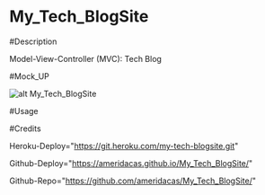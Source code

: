 # My_Tech_BlogSite

#Description

Model-View-Controller (MVC): Tech Blog

#Mock_UP

![alt My_Tech_BlogSite](./assets/images/My_Tech_BlogSite.jpeg)

#Usage


#Credits

Heroku-Deploy="https://git.heroku.com/my-tech-blogsite.git"

Github-Deploy="https://ameridacas.github.io/My_Tech_BlogSite/"

Github-Repo="https://github.com/ameridacas/My_Tech_BlogSite/"